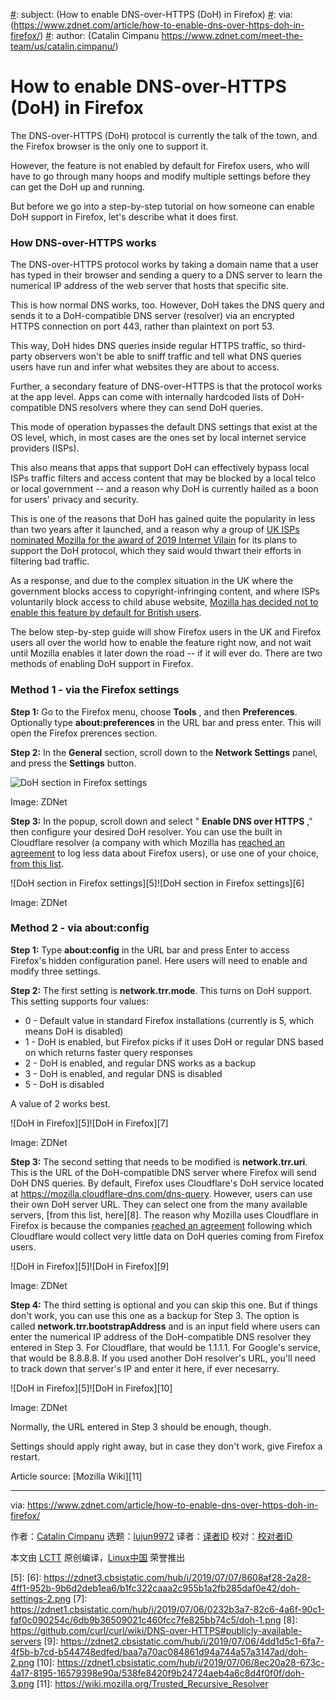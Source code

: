 [#]: collector: (lujun9972)
[#]: translator: (geekpi)
[#]: reviewer: ( )
[#]: publisher: ( )
[#]: url: ( )
[#]: subject: (How to enable DNS-over-HTTPS (DoH) in Firefox)
[#]: via: (https://www.zdnet.com/article/how-to-enable-dns-over-https-doh-in-firefox/)
[#]: author: (Catalin Cimpanu https://www.zdnet.com/meet-the-team/us/catalin.cimpanu/)

How to enable DNS-over-HTTPS (DoH) in Firefox
======

The DNS-over-HTTPS (DoH) protocol is currently the talk of the town, and the Firefox browser is the only one to support it.

However, the feature is not enabled by default for Firefox users, who will have to go through many hoops and modify multiple settings before they can get the DoH up and running.

But before we go into a step-by-step tutorial on how someone can enable DoH support in Firefox, let's describe what it does first.

### How DNS-over-HTTPS works

The DNS-over-HTTPS protocol works by taking a domain name that a user has typed in their browser and sending a query to a DNS server to learn the numerical IP address of the web server that hosts that specific site.

This is how normal DNS works, too. However, DoH takes the DNS query and sends it to a DoH-compatible DNS server (resolver) via an encrypted HTTPS connection on port 443, rather than plaintext on port 53.

This way, DoH hides DNS queries inside regular HTTPS traffic, so third-party observers won't be able to sniff traffic and tell what DNS queries users have run and infer what websites they are about to access.

Further, a secondary feature of DNS-over-HTTPS is that the protocol works at the app level. Apps can come with internally hardcoded lists of DoH-compatible DNS resolvers where they can send DoH queries.

This mode of operation bypasses the default DNS settings that exist at the OS level, which, in most cases are the ones set by local internet service providers (ISPs).

This also means that apps that support DoH can effectively bypass local ISPs traffic filters and access content that may be blocked by a local telco or local government -- and a reason why DoH is currently hailed as a boon for users' privacy and security.

This is one of the reasons that DoH has gained quite the popularity in less than two years after it launched, and a reason why a group of [UK ISPs nominated Mozilla for the award of 2019 Internet Vilain][1] for its plans to support the DoH protocol, which they said would thwart their efforts in filtering bad traffic.

As a response, and due to the complex situation in the UK where the government blocks access to copyright-infringing content, and where ISPs voluntarily block access to child abuse website, [Mozilla has decided not to enable this feature by default for British users][2].

The below step-by-step guide will show Firefox users in the UK and Firefox users all over the world how to enable the feature right now, and not wait until Mozilla enables it later down the road -- if it will ever do. There are two methods of enabling DoH support in Firefox.

### Method 1 - via the Firefox settings

**Step 1:** Go to the Firefox menu, choose **Tools** , and then **Preferences**. Optionally type **about:preferences** in the URL bar and press enter. This will open the Firefox prerences section.

**Step 2:** In the **General** section, scroll down to the **Network Settings** panel, and press the **Settings** button.

![DoH section in Firefox settings][3]

Image: ZDNet

**Step 3:** In the popup, scroll down and select " **Enable DNS over HTTPS** ," then configure your desired DoH resolver. You can use the built in Cloudflare resolver (a company with which Mozilla has [reached an agreement][4] to log less data about Firefox users), or use one of your choice, [from this list][4].

![DoH section in Firefox settings][5]![DoH section in Firefox settings][6]

Image: ZDNet

### Method 2 - via about:config

**Step 1:** Type **about:config** in the URL bar and press Enter to access Firefox's hidden configuration panel. Here users will need to enable and modify three settings.

**Step 2:** The first setting is **network.trr.mode**. This turns on DoH support. This setting supports four values:

  * 0 - Default value in standard Firefox installations (currently is 5, which means DoH is disabled)
  * 1 - DoH is enabled, but Firefox picks if it uses DoH or regular DNS based on which returns faster query responses
  * 2 - DoH is enabled, and regular DNS works as a backup
  * 3 - DoH is enabled, and regular DNS is disabled
  * 5 - DoH is disabled



A value of 2 works best.

![DoH in Firefox][5]![DoH in Firefox][7]

Image: ZDNet

**Step 3:** The second setting that needs to be modified is **network.trr.uri**. This is the URL of the DoH-compatible DNS server where Firefox will send DoH DNS queries. By default, Firefox uses Cloudflare's DoH service located at <https://mozilla.cloudflare-dns.com/dns-query>. However, users can use their own DoH server URL. They can select one from the many available servers, [from this list, here][8]. The reason why Mozilla uses Cloudflare in Firefox is because the companies [reached an agreement][4] following which Cloudflare would collect very little data on DoH queries coming from Firefox users.

![DoH in Firefox][5]![DoH in Firefox][9]

Image: ZDNet

**Step 4:** The third setting is optional and you can skip this one. But if things don't work, you can use this one as a backup for Step 3. The option is called **network.trr.bootstrapAddress** and is an input field where users can enter the numerical IP address of the DoH-compatible DNS resolver they entered in Step 3. For Cloudflare, that would be 1.1.1.1. For Google's service, that would be 8.8.8.8. If you used another DoH resolver's URL, you'll need to track down that server's IP and enter it here, if ever necesarry.

![DoH in Firefox][5]![DoH in Firefox][10]

Image: ZDNet

Normally, the URL entered in Step 3 should be enough, though.

Settings should apply right away, but in case they don't work, give Firefox a restart.

Article source: [Mozilla Wiki][11]


--------------------------------------------------------------------------------

via: https://www.zdnet.com/article/how-to-enable-dns-over-https-doh-in-firefox/

作者：[Catalin Cimpanu][a]
选题：[lujun9972][b]
译者：[译者ID](https://github.com/译者ID)
校对：[校对者ID](https://github.com/校对者ID)

本文由 [LCTT](https://github.com/LCTT/TranslateProject) 原创编译，[Linux中国](https://linux.cn/) 荣誉推出

[a]: https://www.zdnet.com/meet-the-team/us/catalin.cimpanu/
[b]: https://github.com/lujun9972
[1]: https://www.zdnet.com/article/uk-isp-group-names-mozilla-internet-villain-for-supporting-dns-over-https/
[2]: https://www.zdnet.com/article/mozilla-no-plans-to-enable-dns-over-https-by-default-in-the-uk/
[3]: https://zdnet1.cbsistatic.com/hub/i/2019/07/07/df30c7b0-3a20-4de7-8640-3dea6d249a49/121bd379b6232e1e2a97c35ea8c7764e/doh-settings-1.png
[4]: https://developers.cloudflare.com/1.1.1.1/commitment-to-privacy/privacy-policy/firefox/
[5]:
[6]: https://zdnet3.cbsistatic.com/hub/i/2019/07/07/8608af28-2a28-4ff1-952b-9b6d2deb1ea6/b1fc322caaa2c955b1a2fb285daf0e42/doh-settings-2.png
[7]: https://zdnet1.cbsistatic.com/hub/i/2019/07/06/0232b3a7-82c6-4a6f-90c1-faf0c090254c/6db9b36509021c460fcc7fe825bb74c5/doh-1.png
[8]: https://github.com/curl/curl/wiki/DNS-over-HTTPS#publicly-available-servers
[9]: https://zdnet2.cbsistatic.com/hub/i/2019/07/06/4dd1d5c1-6fa7-4f5b-b7cd-b544748edfed/baa7a70ac084861d94a744a57a3147ad/doh-2.png
[10]: https://zdnet1.cbsistatic.com/hub/i/2019/07/06/8ec20a28-673c-4a17-8195-16579398e90a/538fe8420f9b24724aeb4a6c8d4f0f0f/doh-3.png
[11]: https://wiki.mozilla.org/Trusted_Recursive_Resolver
